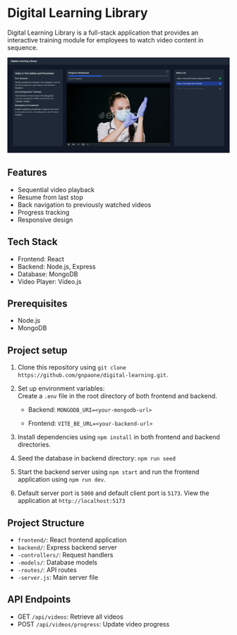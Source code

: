 # Digital Learning Library

Digital Learning Library is a full-stack application that provides an interactive training module for employees to watch video content in sequence.

<p align="center">
  <img src="./assets/sc.png" alt="UI Screenshot">
</p>

## Features

- Sequential video playback
- Resume from last stop
- Back navigation to previously watched videos
- Progress tracking
- Responsive design

## Tech Stack

- Frontend: React
- Backend: Node.js, Express
- Database: MongoDB
- Video Player: Video.js

## Prerequisites

- Node.js
- MongoDB

## Project setup

1. Clone this repository using `git clone https://github.com/gnpaone/digital-learning.git`.

2. Set up environment variables:<br>
Create a `.env` file in the root directory of both frontend and backend.
    - Backend:
    ```MONGODB_URI=<your-mongodb-url>```

    - Frontend:
    ```VITE_BE_URL=<your-backend-url>```

3. Install dependencies using `npm install` in both frontend and backend directories.

4. Seed the database in backend directory:
```npm run seed```

5. Start the backend server using `npm start` and run the frontend application using `npm run dev`.

6. Default server port is `5000` and default client port is `5173`. View the application at
```http://localhost:5173```

## Project Structure

- `frontend/`: React frontend application
- `backend/`: Express backend server
- `-controllers/`: Request handlers
- `-models/`: Database models
- `-routes/`: API routes
- `-server.js`: Main server file

## API Endpoints

- GET `/api/videos`: Retrieve all videos
- POST `/api/videos/progress`: Update video progress
